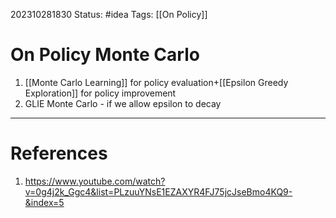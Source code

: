 202310281830
Status: #idea
Tags: [[On Policy]]

# On Policy Monte Carlo

1. [[Monte Carlo Learning]] for policy evaluation+[[Epsilon Greedy Exploration]] for policy improvement
2. GLIE Monte Carlo - if we allow epsilon to decay

---
# References

1. https://www.youtube.com/watch?v=0g4j2k_Ggc4&list=PLzuuYNsE1EZAXYR4FJ75jcJseBmo4KQ9-&index=5
